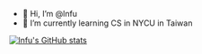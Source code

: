 - 👋 Hi, I’m @lnfu
- 🌱 I’m currently learning CS in NYCU in Taiwan


[![lnfu's GitHub stats](https://github-readme-stats.vercel.app/api?username=lnfu)](https://github.com/lnfu/github-readme-stats)


<!---
lnfu/lnfu is a ✨ special ✨ repository because its `README.md` (this file) appears on your GitHub profile.
You can click the Preview link to take a look at your changes.
--->
